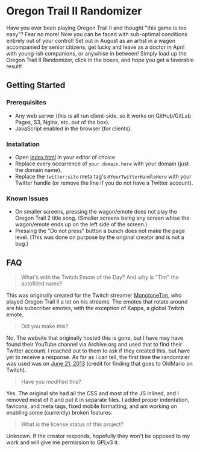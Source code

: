 # Oregon Trail II Randomizer

Have you ever been playing Oregon Trail II and thought "this game is too easy"?
Fear no more! Now you can be faced with sub-optimal conditions entirely out of
your control! Set out in August as an artist in a wagon accompanied by senior
citizens, get lucky and leave as a doctor in April with young-ish companions, or
anywhise in between! Simply load up the Oregon Trail II Randomizer, click in the
boxes, and hope you get a favorable result!

## Getting Started

### Prerequisites

* Any web server (this is all run client-side, so it works on GitHub/GitLab
Pages, S3, Nginx, etc. out of the box).
* JavaScript enabled in the browser (for clients).

### Installation

* Open [index.html](html/index.html) in your editor of choice
* Replace every occurrence of `your.domain.here` with your domain (just the
domain name).
* Replace the `twitter:site` meta tag's `@YourTwitterHandleHere` with your
Twitter handle (or remove the line if you do not have a Twitter account).

### Known Issues

* On smaller screens, pressing the wagon/emote does not play the Oregon Trail
2 title song. (Smaller screens being any screen whise the wagon/emote ends up
on the left side of the screen.)
* Pressing the "Do not press" button a bunch does not make the page level.
(This was done on purpose by the original creator and is not a bug.)

## FAQ

> What's with the Twitch Emote of the Day? And why is "Tim" the autofilled name?

This was originally created for the Twitch streamer
[MonotoneTim](https://www.twitch.tv/MonotoneTim), who played Oregon Trail II a
lot on his streams. The emotes that rotate around are his subscriber emotes,
with the exception of Kappa, a global Twitch emote.

> Did you make this?

No. The website that originally hosted this is gone, but I have may have found
their YouTube channel via Archive.org and used that to find their Twitter
account. I reached out to them to ask if they created this, but have yet to
receive a response. As far as I can tell, the first time the randomzier was
used was on
[June 21, 2013](https://twitter.com/monotonetim/status/348253984395497473)
(credit for finding that goes to OldMario on Twitch).

> Have you modified this?

Yes. The original site had all the CSS and most of the JS inlined, and I removed
most of it and put it in separate files. I added proper indentation, favicons,
and meta tags, fixed mobile formatting, and am working on enabling some
(currently) broken features.

> What is the license status of this project?

Unknown. If the creator responds, hopefully they won't be opposed to my work and
will give me permission to GPLv3 it.
